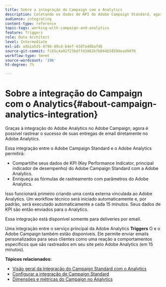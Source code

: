 ```yaml
---
title: Sobre a integração do Campaign com o Analytics
description: Coletando os dados de KPI do Adobe Campaign Standard, agora é possível compartilhar dados de campanha com o Adobe Analytics para medir as métricas de marketing por email do Adobe Campaign.
audience: integrating
content-type: reference
topic-tags: working-with-campaign-and-analytics
feature: Triggers
role: Data Architect
level: Intermediate
exl-id: ada1a5d1-879b-49cd-b4ef-43d7a40bafdb
source-git-commit: fcb5c4a92f23bdffd1082b7b044b5859dead9d70
workflow-type: tm+mt
source-wordcount: '196'
ht-degree: 7%

---
```


# Sobre a integração do Campaign com o Analytics{#about-campaign-analytics-integration}

Graças à integração do Adobe Analytics no Adobe Campaign, agora é possível rastrear o sucesso de suas entregas de email diretamente no Adobe Analytics.

Essa integração entre o Adobe Campaign Standard e o Adobe Analytics permitirá:

* Compartilhe seus dados de KPI (Key Performance Indicator, principal indicador de desempenho) do Adobe Campaign Standard com a Adobe Analytics.
* Enriqueça as fórmulas de rastreamento com parâmetros do Adobe Analytics.

Isso funcionará primeiro criando uma conta externa vinculada ao Adobe Analytics. Um workflow técnico será iniciado automaticamente e, por padrão, será executado automaticamente a cada 15 minutos. Seus dados de KPI são então enviados para o Analytics.

Essa integração está disponível somente para deliveries por email.

Uma integração entre o serviço principal da Adobe Analytics **Triggers** O e o Adobe Campaign também estão disponíveis. Ele permite enviar emails personalizados para seus clientes como uma reação a comportamentos específicos que são rastreados em seu site pelo Adobe Analytics (em 15 minutos).

**Tópicos relacionados:**

* [Visão geral da integração do Campaign Standard com o Analytics](https://experienceleague.adobe.com/docs/analytics/integration/adobe-campaign.html)
* [Configurar a integração de Campaign Standard](https://experienceleague.adobe.com/docs/campaign-standard/using/integrating-with-adobe-cloud/working-with-campaign-and-analytics/configure-campaign-analytics-integration.html)
* [Dimensões e métricas do Campaign no Analytics](../../integrating/using/campaign-dimensions-and-metrics-in-analytics.md)
